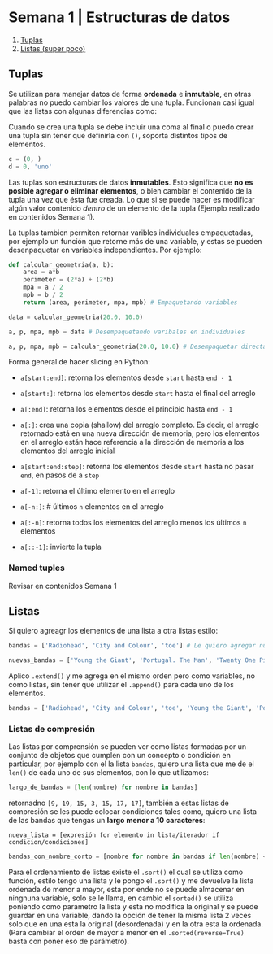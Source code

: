 # Semana 1 | Estructuras de datos

1. [Tuplas](#Tuplas)
2. [Listas (super poco)](#Listas)

## Tuplas

Se utilizan para manejar datos de forma **ordenada** e **inmutable**, en otras palabras no puedo cambiar los valores de una tupla. Funcionan casi igual que las listas con algunas diferencias como:

Cuando se crea una tupla se debe incluir una coma al final o puedo crear una tupla sin tener que definirla con `()`, soporta distintos tipos de elementos.

```python
c = (0, )
d = 0, 'uno'
```

Las tuplas son estructuras de datos **inmutables**. Esto significa que **no es posible agregar o eliminar elementos**, o bien cambiar el contenido de la tupla una vez que ésta fue creada. Lo que si se puede hacer es modificar algún valor contenido _dentro_ de un elemento de la tupla (Ejemplo realizado en contenidos Semana 1).

La tuplas tambien permiten retornar varibles individuales empaquetadas, por ejemplo un función que retorne más de una variable, y estas se pueden desenpaquetar en variables independientes. Por ejemplo:

```python
def calcular_geometria(a, b):
    area = a*b
    perimeter = (2*a) + (2*b)
    mpa = a / 2
    mpb = b / 2
    return (area, perimeter, mpa, mpb) # Empaquetando variables

data = calcular_geometria(20.0, 10.0)

a, p, mpa, mpb = data # Desempaquetando varibales en individuales

a, p, mpa, mpb = calcular_geometria(20.0, 10.0) # Desempaquetar directamente
```

Forma general de hacer slicing en Python:

- ```a[start:end]```: retorna los elementos desde ```start``` hasta ```end - 1```

- ```a[start:]```: retorna los elementos desde ```start``` hasta el final del arreglo

- ```a[:end]```: retorna los elementos desde el principio hasta ```end - 1```

- ```a[:]```: crea una copia (shallow) del arreglo completo. Es decir, el arreglo retornado está en una nueva dirección de memoria, pero los elementos en el arreglo están hace referencia a la dirección de memoria a los elementos del arreglo inicial

- ```a[start:end:step]```: retorna los elementos desde ```start``` hasta no pasar ```end```, en pasos de a ```step```

- ```a[-1]```: retorna el último elemento en el arreglo

- ```a[-n:]```:   # últimos ```n``` elementos en el arreglo

- ```a[:-n]```: retorna todos los elementos del arreglo menos los últimos ```n``` elementos

- `a[::-1]`: invierte la tupla

### Named tuples

Revisar en contenidos Semana 1

## Listas

Si quiero agreagr los elementos de una lista a otra listas estilo:

```python
bandas = ['Radiohead', 'City and Colour', 'toe'] # Le quiero agregar nuevas_bandas

nuevas_bandas = ['Young the Giant', 'Portugal. The Man', 'Twenty One Pilots']
```

Aplico `.extend()` y me agrega en el mismo orden pero como variables, no como listas, sin tener que utilizar el `.append()` para cada uno de los elementos.

```python
bandas = ['Radiohead', 'City and Colour', 'toe', 'Young the Giant', 'Portugal. The Man', 'Twenty One Pilots']
```

### Listas de compresión

Las listas por comprensión se pueden ver como listas formadas por un conjunto de objetos que cumplen con un concepto o condición en particular, por ejemplo con el la lista `bandas`, quiero una lista que me de el `len()` de cada uno de sus elementos, con lo que utilizamos:

```python
largo_de_bandas = [len(nombre) for nombre in bandas]
```

retornadno `[9, 19, 15, 3, 15, 17, 17]`, también a estas listas de compresión se les puede colocar condiciones tales como, quiero una lista de las bandas que tengas un **largo menor a 10 caracteres**:

`nueva_lista = [expresión for elemento in lista/iterador if condicion/condiciones]`

```python
bandas_con_nombre_corto = [nombre for nombre in bandas if len(nombre) < 10]
```

Para el ordenamiento de listas existe el `.sort()` el cual se utiliza como función, estilo tengo una lista y le pongo el `.sort()` y me devuelve la lista ordenada de menor a mayor, esta por ende no se puede almacenar en ningnuna variable, solo se le llama, en cambio el `sorted()` se utiliza poniendo como parámetro la lista y esta no modifica la original y se puede guardar en una variable, dando la opción de tener la misma lista 2 veces solo que en una esta la original (desordenada) y en la otra esta la ordenada. (Para cambiar el orden de mayor a menor en el `.sorted(reverse=True)` basta con poner eso de parámetro).
